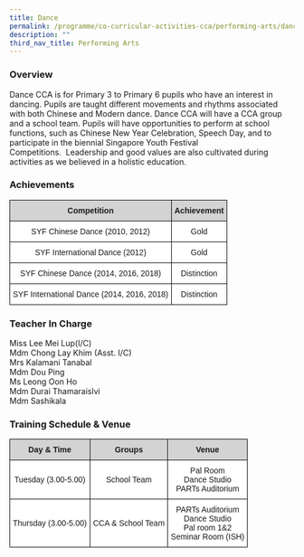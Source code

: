```yaml
---
title: Dance
permalink: /programme/co-curricular-activities-cca/performing-arts/dance
description: ""
third_nav_title: Performing Arts
---
```

### Overview

Dance CCA is for Primary 3 to Primary 6 pupils who have an interest in dancing. Pupils are taught different movements and rhythms associated with both Chinese and Modern dance. Dance CCA will have a CCA group and a school team. Pupils will have opportunities to perform at school functions, such as Chinese New Year Celebration, Speech Day, and to participate in the biennial Singapore Youth Festival Competitions.  Leadership and good values are also cultivated during activities as we believed in a holistic education.

### Achievements

<style type="text/css">
.tg  {border-collapse:collapse;border-spacing:0;}
.tg td{border-color:black;border-style:solid;border-width:1px;font-family:Arial, sans-serif;font-size:14px;
  overflow:hidden;padding:10px 5px;word-break:normal;}
.tg th{border-color:black;border-style:solid;border-width:1px;font-family:Arial, sans-serif;font-size:14px;
  font-weight:normal;overflow:hidden;padding:10px 5px;word-break:normal;}
.tg .tg-n348{background-color:#D3D3D3;font-weight:bold;text-align:center;vertical-align:top}
.tg .tg-f4yw{background-color:#FFF;text-align:center;vertical-align:middle}
</style>
<table class="tg">
<thead>
  <tr>
    <th class="tg-n348">Competition</th>
    <th class="tg-n348">Achievement</th>
  </tr>
</thead>
<tbody>
  <tr>
    <td class="tg-f4yw"><span style="background-color:white">SYF Chinese Dance (2010, 2012)</span></td>
    <td class="tg-f4yw"><span style="background-color:white">Gold</span></td>
  </tr>
  <tr>
    <td class="tg-f4yw"><span style="background-color:white">SYF International Dance (2012)</span></td>
    <td class="tg-f4yw"><span style="background-color:white">Gold</span></td>
  </tr>
  <tr>
    <td class="tg-f4yw"><span style="background-color:white">SYF Chinese Dance (2014, 2016, 2018)</span></td>
    <td class="tg-f4yw"><span style="background-color:white">Distinction</span></td>
  </tr>
  <tr>
    <td class="tg-f4yw"><span style="background-color:white">SYF International Dance (2014, 2016, 2018)</span><br></td>
    <td class="tg-f4yw"><span style="background-color:white">Distinction</span></td>
  </tr>
</tbody>
</table>

### Teacher In Charge

Miss Lee Mei Lup(I/C)  <br>
Mdm Chong Lay Khim (Asst. I/C)  <br>
Mrs Kalamani Tanabal  <br>
Mdm Dou Ping  <br>
Ms Leong Oon Ho  <br>
Mdm Durai Thamaraislvi  <br>
Mdm Sashikala  


### Training Schedule & Venue

<style type="text/css">
.tg  {border-collapse:collapse;border-spacing:0;}
.tg td{border-color:black;border-style:solid;border-width:1px;font-family:Arial, sans-serif;font-size:14px;
  overflow:hidden;padding:10px 5px;word-break:normal;}
.tg th{border-color:black;border-style:solid;border-width:1px;font-family:Arial, sans-serif;font-size:14px;
  font-weight:normal;overflow:hidden;padding:10px 5px;word-break:normal;}
.tg .tg-n348{background-color:#D3D3D3;font-weight:bold;text-align:center;vertical-align:top}
.tg .tg-f4yw{background-color:#FFF;text-align:center;vertical-align:middle}
</style>
<table class="tg">
<thead>
  <tr>
    <th class="tg-n348">Day &amp; Time</th>
    <th class="tg-n348">Groups</th>
    <th class="tg-n348">Venue</th>
  </tr>
</thead>
<tbody>
  <tr>
    <td class="tg-f4yw"><span style="background-color:white">Tuesday (3.00-5.00)</span></td>
    <td class="tg-f4yw"><span style="background-color:white">School Team</span></td>
    <td class="tg-f4yw"><span style="background-color:white">Pal Room</span><br><span style="background-color:white">Dance Studio</span><br><span style="background-color:white">PARTs Auditorium</span></td>
  </tr>
  <tr>
    <td class="tg-f4yw"><span style="background-color:white">Thursday (3.00-5.00)</span></td>
    <td class="tg-f4yw"><span style="background-color:white">CCA &amp; School Team</span></td>
    <td class="tg-f4yw"><span style="background-color:white">PARTs Auditorium</span><br><span style="background-color:white">Dance Studio</span><br><span style="background-color:white">Pal room 1&amp;2</span><br><span style="background-color:white">Seminar Room (ISH)</span></td>
  </tr>
</tbody>
</table>